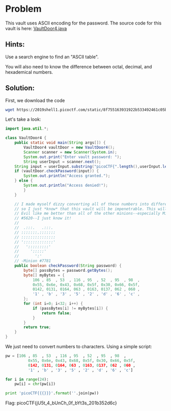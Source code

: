 # Problem
This vault uses ASCII encoding for the password. The source code for this vault is here: [VaultDoor4.java](https://2019shell1.picoctf.com/static/8f755163931922b533492461c05b13f1/VaultDoor4.java)

## Hints:
Use a search engine to find an "ASCII table".

You will also need to know the difference between octal, decimal, and hexademical numbers.

## Solution:

First, we download the code
```bash
wget https://2019shell1.picoctf.com/static/8f755163931922b533492461c05b13f1/VaultDoor4.java
```

Let's take a look:
```java
import java.util.*;

class VaultDoor4 {
    public static void main(String args[]) {
        VaultDoor4 vaultDoor = new VaultDoor4();
        Scanner scanner = new Scanner(System.in);
        System.out.print("Enter vault password: ");
        String userInput = scanner.next();
    String input = userInput.substring("picoCTF{".length(),userInput.length()-1);
    if (vaultDoor.checkPassword(input)) {
        System.out.println("Access granted.");
    } else {
        System.out.println("Access denied!");
        }
    }

    // I made myself dizzy converting all of these numbers into different bases,
    // so I just *know* that this vault will be impenetrable. This will make Dr.
    // Evil like me better than all of the other minions--especially Minion
    // #5620--I just know it!
    //
    //  .:::.   .:::.
    // :::::::.:::::::
    // :::::::::::::::
    // ':::::::::::::'
    //   ':::::::::'
    //     ':::::'
    //       ':'
    // -Minion #7781
    public boolean checkPassword(String password) {
        byte[] passBytes = password.getBytes();
        byte[] myBytes = {
            106 , 85  , 53  , 116 , 95  , 52  , 95  , 98  ,
            0x55, 0x6e, 0x43, 0x68, 0x5f, 0x30, 0x66, 0x5f,
            0142, 0131, 0164, 063 , 0163, 0137, 062 , 060 ,
            '1' , 'b' , '3' , '5' , '2' , 'd' , '6' , 'c' ,
        };
        for (int i=0; i<32; i++) {
            if (passBytes[i] != myBytes[i]) {
                return false;
            }
        }
        return true;
    }
}
```

We just need to convert numbers to characters. Using a simple script:
```python
pw = [106 , 85  , 53  , 116 , 95  , 52  , 95  , 98  ,
          0x55, 0x6e, 0x43, 0x68, 0x5f, 0x30, 0x66, 0x5f,
          0142, 0131, 0164, 063 , 0163, 0137, 062 , 060 ,
          '1' , 'b' , '3' , '5' , '2' , 'd' , '6' , 'c']

for i in range(24):
    pw[i] = chr(pw[i])

print 'picoCTF{{{}}}'.format(''.join(pw))
```

Flag: picoCTF{jU5t_4_bUnCh_0f_bYt3s_201b352d6c}
